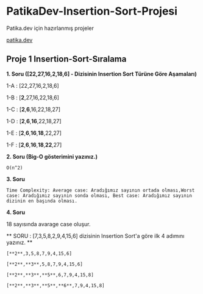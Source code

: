 # PatikaDev-Insertion-Sort-Projesi
Patika.dev için hazırlanmış projeler

[patika.dev](https://patika.dev)


## Proje 1 Insertion-Sort-Sıralama

 **1. Soru ([22,27,16,2,18,6] - Dizisinin Insertion Sort Türüne Göre Aşamaları)**

  1-A : [22,27,16,2,18,6]

  1-B :   [**2**,27,16,22,18,6]
   
  1-C :   [**2**,**6**,16,22,18,27]
   
  1-D :   [**2**,**6**,**16**,22,18,27]
   
1-E :   [**2**,**6**,**16**,**18**,22,27]
   
1-F :   [**2**,**6**,**16**,**18**,**22**,27]

**2. Soru (Big-O gösterimini yazınız.)**
```
O(n^2)
 ```
 **3. Soru**
```
Time Complexity: Average case: Aradığımız sayının ortada olması,Worst case: Aradığımız sayının sonda olması, Best case: Aradığımız sayının dizinin en başında olması.
 ```
  **4. Soru** 
  
   18 sayısında avarage case oluşur.

** SORU :  [7,3,5,8,2,9,4,15,6] dizisinin Insertion Sort'a göre ilk 4 adımını yazınız. **
 ```
[**2**,3,5,8,7,9,4,15,6]

[**2**,**3**,5,8,7,9,4,15,6]

[**2**,**3**,**5**,6,7,9,4,15,8]

[**2**,**3**,**5**,**6**,7,9,4,15,8]
 ```

